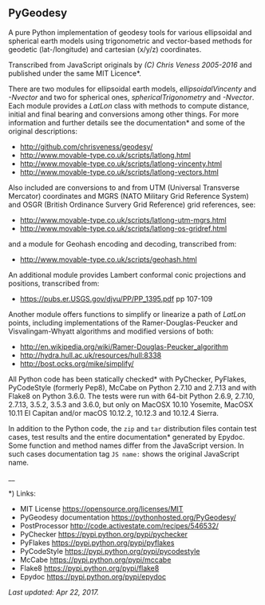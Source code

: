 ## PyGeodesy

A pure Python implementation of geodesy tools for various ellipsoidal
and spherical earth models using trigonometric and vector-based methods
for geodetic (lat-/longitude) and cartesian (x/y/z) coordinates.

Transcribed from JavaScript originals by _(C) Chris Veness 2005-2016_
and published under the same MIT Licence*.

There are two modules for ellipsoidal earth models, _ellipsoidalVincenty_
and _-Nvector_ and two for spherical ones, _sphericalTrigonometry_ and
_-Nvector_.  Each module provides a _LatLon_ class with methods to compute
distance, initial and final bearing and conversions among other things.
For more information and further details see the documentation* and some
of the original descriptions:

- <http://github.com/chrisveness/geodesy/>
- <http://www.movable-type.co.uk/scripts/latlong.html>
- <http://www.movable-type.co.uk/scripts/latlong-vincenty.html>
- <http://www.movable-type.co.uk/scripts/latlong-vectors.html>

Also included are conversions to and from UTM (Universal Transverse Mercator)
coordinates and MGRS (NATO Military Grid Reference System) and OSGR (British
Ordinance Survery Grid Reference) grid references, see:

- <http://www.movable-type.co.uk/scripts/latlong-utm-mgrs.html>
- <http://www.movable-type.co.uk/scripts/latlong-os-gridref.html>

and a module for Geohash encoding and decoding, transcribed from:

- <http://www.movable-type.co.uk/scripts/geohash.html>

An additional module provides Lambert conformal conic projections
and positions, transcribed from:

- <https://pubs.er.USGS.gov/djvu/PP/PP_1395.pdf> pp 107-109

Another module offers functions to simplify or linearize a path of
_LatLon_ points, including implementations of the Ramer-Douglas-Peucker
and Visvalingam-Whyatt algorithms and modified versions of both:

- <http://en.wikipedia.org/wiki/Ramer-Douglas-Peucker_algorithm>
- <http://hydra.hull.ac.uk/resources/hull:8338>
- <http://bost.ocks.org/mike/simplify/>

All Python code has been statically checked* with PyChecker, PyFlakes,
PyCodeStyle (formerly Pep8), McCabe on Python 2.7.10 and 2.7.13
and with Flake8 on Python 3.6.0.  The tests were run with 64-bit
Python 2.6.9, 2.7.10, 2.7.13, 3.5.2, 3.5.3 and 3.6.0, but only on
MacOSX 10.10 Yosemite, MacOSX 10.11 El Capitan and/or macOS 10.12.2,
10.12.3 and 10.12.4 Sierra.

In addition to the Python code, the ```zip``` and ```tar``` distribution
files contain test cases, test results and the entire documentation*
generated by Epydoc.  Some function and method names differ from the
JavaScript version.  In such cases documentation tag ```JS name:``` shows
the original JavaScript name.

__

*) Links:
 - MIT License <https://opensource.org/licenses/MIT>
 - PyGeodesy documentation <https://pythonhosted.org/PyGeodesy/>
 - PostProcessor <http://code.activestate.com/recipes/546532/>
 - PyChecker <https://pypi.python.org/pypi/pychecker>
 - PyFlakes <https://pypi.python.org/pypi/pyflakes>
 - PyCodeStyle <https://pypi.python.org/pypi/pycodestyle>
 - McCabe <https://pypi.python.org/pypi/mccabe>
 - Flake8 <https://pypi.python.org/pypi/flake8>
 - Epydoc <https://pypi.python.org/pypi/epydoc>

_Last updated: Apr 22, 2017._
